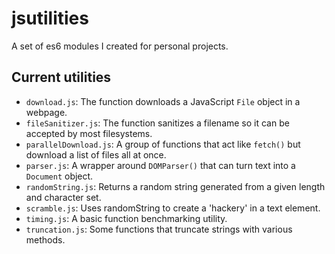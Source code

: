 # jsutilities
A set of es6 modules I created for personal projects.

## Current utilities
* `download.js`: The function downloads a JavaScript `File` object in a webpage.
* `fileSanitizer.js`: The function sanitizes a filename so it can be accepted by most filesystems.
* `parallelDownload.js`: A group of functions that act like `fetch()` but download a list of files all at once.
* `parser.js`: A wrapper around `DOMParser()` that can turn text into a `Document` object.
* `randomString.js`: Returns a random string generated from a given length and character set.
* `scramble.js`: Uses randomString to create a 'hackery' in a text element.
* `timing.js`: A basic function benchmarking utility.
* `truncation.js`: Some functions that truncate strings with various methods.